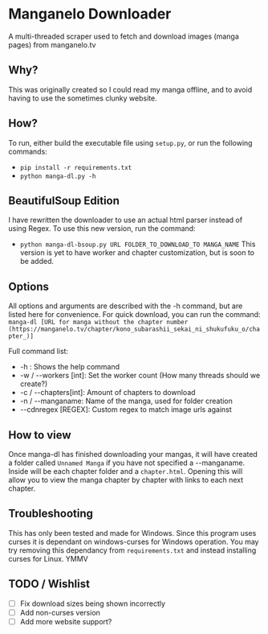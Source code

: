 # Manganelo Downloader
A multi-threaded scraper used to fetch and download images (manga pages) from manganelo.tv

## Why?
This was originally created so I could read my manga offline, and to avoid having to use the sometimes clunky website.

## How?
To run, either build the executable file using `setup.py`, or run the following commands:
- `pip install -r requirements.txt`
- `python manga-dl.py -h`

## BeautifulSoup Edition
I have rewritten the downloader to use an actual html parser instead of using Regex. To use this new version, run the command:
- `python manga-dl-bsoup.py URL FOLDER_TO_DOWNLOAD_TO MANGA_NAME`
This version is yet to have worker and chapter customization, but is soon to be added.

## Options
All options and arguments are described with the -h command, but are listed here for convenience.
For quick download, you can run the command:<br>
`manga-dl [URL for manga without the chapter number (https://manganelo.tv/chapter/kono_subarashii_sekai_ni_shukufuku_o/chapter_)]`

Full command list:
- -h : Shows the help command
- -w / --workers [int]: Set the worker count (How many threads should we create?)
- -c / --chapters[int]: Amount of chapters to download
- -n / --manganame: Name of the manga, used for folder creation
- --cdnregex [REGEX]: Custom regex to match image urls against

## How to view
Once manga-dl has finished downloading your mangas, it will have created a folder called `Unnamed Manga` if you have not specified a --manganame. Inside will be each chapter folder and a `chapter.html`. Opening this will allow you to view the manga chapter by chapter with links to each next chapter.


## Troubleshooting
This has only been tested and made for Windows. Since this program uses curses it is dependant on windows-curses for Windows operation. You may try removing this dependancy from `requirements.txt` and instead installing curses for Linux. YMMV


## TODO / Wishlist
- [ ] Fix download sizes being shown incorrectly
- [ ] Add non-curses version
- [ ] Add more website support?
